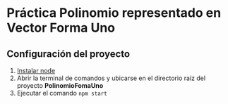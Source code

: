# Práctica Polinomio representado en Vector Forma Uno

## Configuración del proyecto

1. [Instalar node](https://nodejs.org/es/)
2. Abrir la terminal de comandos y ubicarse en el directorio raíz del proyecto **PolinomioFomaUno**
3. Ejecutar el comando `npm start`